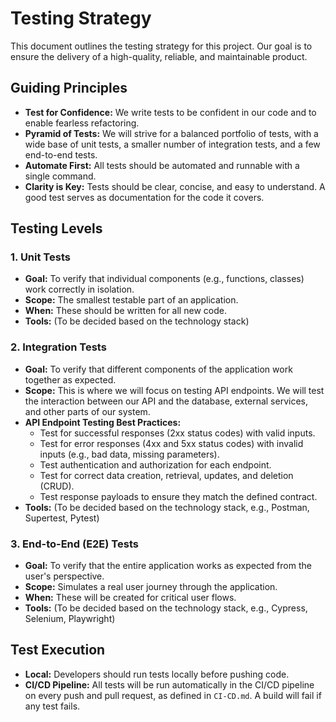 # Testing Strategy

This document outlines the testing strategy for this project. Our goal is to ensure the delivery of a high-quality, reliable, and maintainable product.

## Guiding Principles

*   **Test for Confidence:** We write tests to be confident in our code and to enable fearless refactoring.
*   **Pyramid of Tests:** We will strive for a balanced portfolio of tests, with a wide base of unit tests, a smaller number of integration tests, and a few end-to-end tests.
*   **Automate First:** All tests should be automated and runnable with a single command.
*   **Clarity is Key:** Tests should be clear, concise, and easy to understand. A good test serves as documentation for the code it covers.

## Testing Levels

### 1. Unit Tests

*   **Goal:** To verify that individual components (e.g., functions, classes) work correctly in isolation.
*   **Scope:** The smallest testable part of an application.
*   **When:** These should be written for all new code.
*   **Tools:** (To be decided based on the technology stack)

### 2. Integration Tests

*   **Goal:** To verify that different components of the application work together as expected.
*   **Scope:** This is where we will focus on testing API endpoints. We will test the interaction between our API and the database, external services, and other parts of our system.
*   **API Endpoint Testing Best Practices:**
    *   Test for successful responses (2xx status codes) with valid inputs.
    *   Test for error responses (4xx and 5xx status codes) with invalid inputs (e.g., bad data, missing parameters).
    *   Test authentication and authorization for each endpoint.
    *   Test for correct data creation, retrieval, updates, and deletion (CRUD).
    *   Test response payloads to ensure they match the defined contract.
*   **Tools:** (To be decided based on the technology stack, e.g., Postman, Supertest, Pytest)

### 3. End-to-End (E2E) Tests

*   **Goal:** To verify that the entire application works as expected from the user's perspective.
*   **Scope:** Simulates a real user journey through the application.
*   **When:** These will be created for critical user flows.
*   **Tools:** (To be decided based on the technology stack, e.g., Cypress, Selenium, Playwright)

## Test Execution

*   **Local:** Developers should run tests locally before pushing code.
*   **CI/CD Pipeline:** All tests will be run automatically in the CI/CD pipeline on every push and pull request, as defined in `CI-CD.md`. A build will fail if any test fails.
